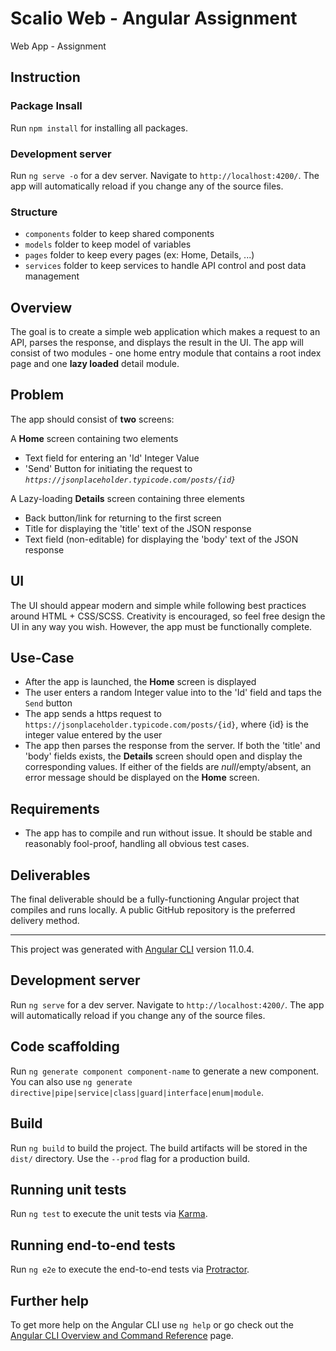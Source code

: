 # Scalio Web - Angular Assignment

Web App - Assignment

## Instruction

### Package Insall

Run `npm install` for installing all packages.

### Development server

Run `ng serve -o` for a dev server. Navigate to `http://localhost:4200/`. The app will automatically reload if you change any of the source files.

### Structure

- `components` folder to keep shared components
- `models` folder to keep model of variables
- `pages` folder to keep every pages (ex: Home, Details, ...)
- `services` folder to keep services to handle API control and post data management

## Overview
The goal is to create a simple web application which makes a request to an API, parses the response, and displays the result in the UI. The app will consist of two modules - one home entry module that contains a root index page and one **lazy loaded** detail module.  

## Problem

The app should consist of **two** screens:

A **Home** screen containing two elements

- Text field for entering an 'Id' Integer Value
- 'Send' Button for initiating the request to *`https://jsonplaceholder.typicode.com/posts/{id}`*

A Lazy-loading **Details** screen containing three elements

- Back button/link for returning to the first screen
- Title for displaying the 'title' text of the JSON response
- Text field (non-editable) for displaying the 'body' text of the JSON response

## UI

The UI should appear modern and simple while following best practices around HTML + CSS/SCSS. Creativity is encouraged, so feel free design the UI in any way you wish. However, the app must be functionally complete. 

## Use-Case

- After the app is launched, the **Home** screen is displayed
- The user enters a random Integer value into to the 'Id' field and taps the `Send` button
- The app sends a https request to `https://jsonplaceholder.typicode.com/posts/{id}`, where {id} is the integer value entered by the user
- The app then parses the response from the server. If both the 'title' and 'body' fields exists, the **Details** screen should open and display the corresponding values. If either of the fields are *null*/empty/absent, an error message should be displayed on the **Home** screen.

## Requirements

- The app has to compile and run without issue. It should be stable and reasonably fool-proof, handling all obvious test cases.

## Deliverables

The final deliverable should be a fully-functioning Angular project that compiles and runs locally. A public GitHub repository is the preferred delivery method.


__________________________________________________________________________________________________________________________________________________

This project was generated with [Angular CLI](https://github.com/angular/angular-cli) version 11.0.4.

## Development server

Run `ng serve` for a dev server. Navigate to `http://localhost:4200/`. The app will automatically reload if you change any of the source files.

## Code scaffolding

Run `ng generate component component-name` to generate a new component. You can also use `ng generate directive|pipe|service|class|guard|interface|enum|module`.

## Build

Run `ng build` to build the project. The build artifacts will be stored in the `dist/` directory. Use the `--prod` flag for a production build.

## Running unit tests

Run `ng test` to execute the unit tests via [Karma](https://karma-runner.github.io).

## Running end-to-end tests

Run `ng e2e` to execute the end-to-end tests via [Protractor](http://www.protractortest.org/).

## Further help

To get more help on the Angular CLI use `ng help` or go check out the [Angular CLI Overview and Command Reference](https://angular.io/cli) page.
